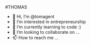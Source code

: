 #THOMAS

- 👋 Hi, I’m @tomagent
- 👀 I’m interested in entrepreneurship
- 🌱 I’m currently learning to code :)
- 💞️ I’m looking to collaborate on ...
- 📫 How to reach me ...

<!---
tomagent/tomagent is a ✨ special ✨ repository because its `README.md` (this file) appears on your GitHub profile.
You can click the Preview link to take a look at your changes.
--->

